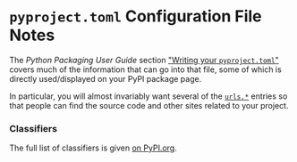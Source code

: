 `pyproject.toml` Configuration File Notes
=========================================

The _Python Packaging User Guide_ section ["Writing your
`pyproject.toml`"][ppug-conf] covers much of the information that can go
into that file, some of which is directly used/displayed on your PyPI
package page.

In particular, you will almost invariably want several of the [`urls.*`]
entries so that people can find the source code and other sites related to
your project.

### Classifiers

The full list of classifiers is given [on PyPI.org][classifiers].



<!-------------------------------------------------------------------->
[`urls.*`]: https://packaging.python.org/en/latest/guides/writing-pyproject-toml/#urls
[classifiers]: https://pypi.org/classifiers/
[ppug-conf]: https://packaging.python.org/en/latest/guides/writing-pyproject-toml/
